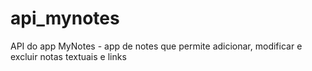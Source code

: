 # api_mynotes
API do app MyNotes - app de notes que permite adicionar, modificar e excluir notas textuais e links
